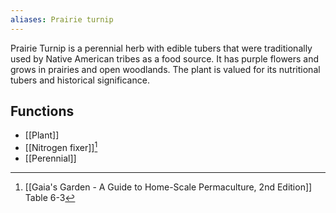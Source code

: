 ```yaml
---
aliases: Prairie turnip
---
```

Prairie Turnip is a perennial herb with edible tubers that were traditionally used by Native American tribes as a food source. It has purple flowers and grows in prairies and open woodlands. The plant is valued for its nutritional tubers and historical significance.
## Functions
- [[Plant]]
- [[Nitrogen fixer]][^1]
- [[Perennial]]

[^1]: [[Gaia's Garden - A Guide to Home-Scale Permaculture, 2nd Edition]] Table 6-3
